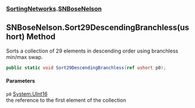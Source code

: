 ### [SortingNetworks](SortingNetworks.md 'SortingNetworks').[SNBoseNelson](SortingNetworks_SNBoseNelson.md 'SortingNetworks.SNBoseNelson')
## SNBoseNelson.Sort29DescendingBranchless(ushort) Method
Sorts a collection of 29 elements in descending order using branchless min/max swap.  
```csharp
public static void Sort29DescendingBranchless(ref ushort p0);
```
#### Parameters
<a name='SortingNetworks_SNBoseNelson_Sort29DescendingBranchless(ushort)_p0'></a>
`p0` [System.UInt16](https://docs.microsoft.com/en-us/dotnet/api/System.UInt16 'System.UInt16')  
the reference to the first element of the collection
  
